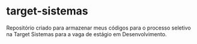 # target-sistemas
Repositório criado para armazenar meus códigos para o processo seletivo na Target Sistemas para a vaga de estágio em Desenvolvimento.
